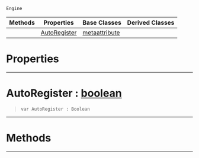  `Engine`

|Methods|Properties|Base Classes|Derived Classes|
|---|---|---|---|
| |[ AutoRegister](https://github.com/ZilchEngine/ZilchDocs/blob/master/code_reference/class_reference/metaeditorscriptobject.markdown#autoregister-zilch-engine)|[metaattribute](https://github.com/ZilchEngine/ZilchDocs/blob/master/code_reference/class_reference/metaattribute.markdown)| |


 #  Properties


---  
 #  AutoRegister : [boolean](https://github.com/ZilchEngine/ZilchDocs/blob/master/code_reference/nada_base_types/boolean.markdown)

> 
> ``` lang=cpp, name=Nada
> var AutoRegister : Boolean


---  
 #  Methods


---  
 

 